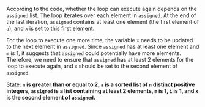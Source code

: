 According to the code, whether the loop can execute again depends on the `assigned` list. The loop iterates over each element in `assigned`. At the end of the last iteration, `assigned` contains at least one element (the first element of `a`), and `x` is set to this first element. 

For the loop to execute one more time, the variable `x` needs to be updated to the next element in `assigned`. Since `assigned` has at least one element and `m` is 1, it suggests that `assigned` could potentially have more elements. Therefore, we need to ensure that `assigned` has at least 2 elements for the loop to execute again, and `x` should be set to the second element of `assigned`.

State: **`n` is greater than or equal to 2, `a` is a sorted list of `n` distinct positive integers, `assigned` is a list containing at least 2 elements, `m` is 1, `i` is 1, and `x` is the second element of `assigned`.**